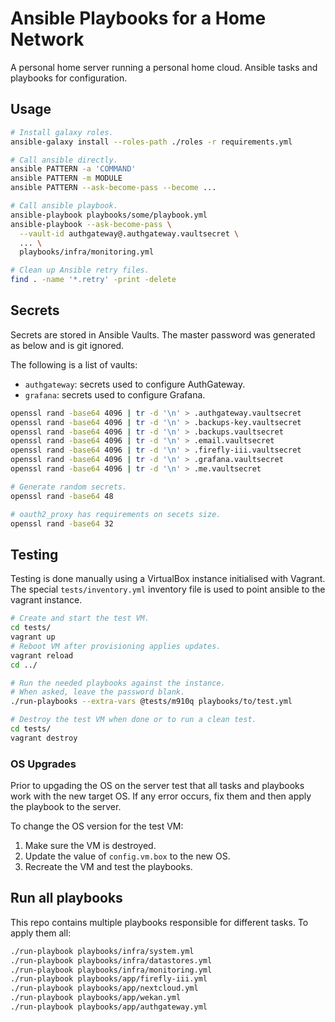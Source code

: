 # Ansible Playbooks for a Home Network
A personal home server running a personal home cloud.
Ansible tasks and playbooks for configuration.


## Usage
```bash
# Install galaxy roles.
ansible-galaxy install --roles-path ./roles -r requirements.yml

# Call ansible directly.
ansible PATTERN -a 'COMMAND'
ansible PATTERN -m MODULE
ansible PATTERN --ask-become-pass --become ...

# Call ansible playbook.
ansible-playbook playbooks/some/playbook.yml
ansible-playbook --ask-become-pass \
  --vault-id authgateway@.authgateway.vaultsecret \
  ... \
  playbooks/infra/monitoring.yml

# Clean up Ansible retry files.
find . -name '*.retry' -print -delete
```


## Secrets
Secrets are stored in Ansible Vaults.
The master password was generated as below and is git ignored.

The following is a list of vaults:

  * `authgateway`: secrets used to configure AuthGateway.
  * `grafana`: secrets used to configure Grafana.

```bash
openssl rand -base64 4096 | tr -d '\n' > .authgateway.vaultsecret
openssl rand -base64 4096 | tr -d '\n' > .backups-key.vaultsecret
openssl rand -base64 4096 | tr -d '\n' > .backups.vaultsecret
openssl rand -base64 4096 | tr -d '\n' > .email.vaultsecret
openssl rand -base64 4096 | tr -d '\n' > .firefly-iii.vaultsecret
openssl rand -base64 4096 | tr -d '\n' > .grafana.vaultsecret
openssl rand -base64 4096 | tr -d '\n' > .me.vaultsecret

# Generate random secrets.
openssl rand -base64 48

# oauth2_proxy has requirements on secets size.
openssl rand -base64 32
```


## Testing
Testing is done manually using a VirtualBox instance initialised with Vagrant.
The special `tests/inventory.yml` inventory file is used to point ansible to the vagrant instance.

```bash
# Create and start the test VM.
cd tests/
vagrant up
# Reboot VM after provisioning applies updates.
vagrant reload
cd ../

# Run the needed playbooks against the instance.
# When asked, leave the password blank.
./run-playbooks --extra-vars @tests/m910q playbooks/to/test.yml

# Destroy the test VM when done or to run a clean test.
cd tests/
vagrant destroy
```

### OS Upgrades
Prior to upgading the OS on the server test that all tasks and
playbooks work with the new target OS.
If any error occurs, fix them and then apply the playbook to the server.

To change the OS version for the test VM:

  1. Make sure the VM is destroyed.
  2. Update the value of `config.vm.box` to the new OS.
  3. Recreate the VM and test the playbooks.


## Run all playbooks
This repo contains multiple playbooks responsible for different tasks.
To apply them all:

```bash
./run-playbook playbooks/infra/system.yml
./run-playbook playbooks/infra/datastores.yml
./run-playbook playbooks/infra/monitoring.yml
./run-playbook playbooks/app/firefly-iii.yml
./run-playbook playbooks/app/nextcloud.yml
./run-playbook playbooks/app/wekan.yml
./run-playbook playbooks/app/authgateway.yml
```
